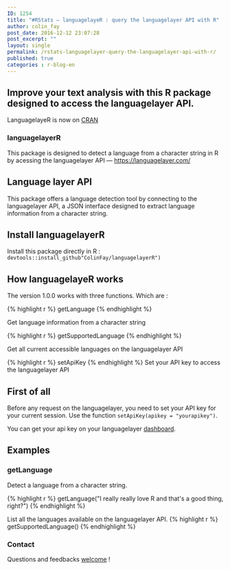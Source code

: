 ```yaml
---
ID: 1254
title: "#RStats — languagelayeR : query the languagelayer API with R"
author: colin_fay
post_date: 2016-12-12 23:07:28
post_excerpt: ""
layout: single
permalink: /rstats-languagelayer-query-the-languagelayer-api-with-r/
published: true
categories : r-blog-en
---
```

## Improve your text analysis with this R package designed to access the languagelayer API.<!--more-->
LanguagelayeR is now on <a href="https://cran.r-project.org/package=languagelayeR">CRAN</a>

### languagelayerR
This package is designed to detect a language from a character string in R by acessing the languagelayer API — <a href="https://languagelayer.com/">https://languagelayer.com/</a>

## Language layer API
This package offers a language detection tool by connecting to the languagelayer API, a JSON interface designed to extract language information from a character string.

## Install languagelayerR
Install this package directly in R : `devtools::install_github"ColinFay/languagelayerR")`
## How languagelayeR works
The version 1.0.0 works with three functions. Which are :

{% highlight r %} 
getLanguage
{% endhighlight %} 

Get language information from a character string

{% highlight r %} 
getSupportedLanguage
{% endhighlight %} 

Get all current accessible languages on the languagelayer API

{% highlight r %} 
setApiKey
{% endhighlight %} 
Set your API key to access the languagelayer API

## First of all
Before any request on the languagelayer, you need to set your API key for your current session. Use the function `setApiKey(apikey = "yourapikey")`.

You can get your api key on your languagelayer <a href="https://languagelayer.com/dashboard">dashboard</a>.

## Examples
### getLanguage
Detect a language from a character string.

{% highlight r %}
getLanguage("I really really love R and that's a good thing, right?")
{% endhighlight %}

List all the languages available on the languagelayer API.
{% highlight r %}
getSupportedLanguage()
{% endhighlight %}
### Contact

Questions and feedbacks <a href="mailto:contact@colinfay.me">welcome</a> !
&nbsp;
